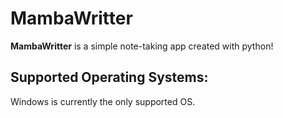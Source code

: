 # MambaWritter

**MambaWritter** is a simple note-taking app created with python!

## Supported Operating Systems:
Windows is currently the only supported OS.